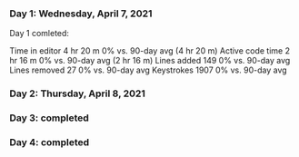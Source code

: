 ### Day 1: Wednesday, April 7, 2021

Day 1 comleted:

Time in editor 4 hr 20 m 0% vs. 90-day avg (4 hr 20 m)
Active code time 2 hr 16 m 0% vs. 90-day avg (2 hr 16 m)
Lines added 149 0% vs. 90-day avg
Lines removed 27 0% vs. 90-day avg
Keystrokes 1907 0% vs. 90-day avg

### Day 2: Thursday, April 8, 2021

### Day 3: completed

### Day 4: completed
